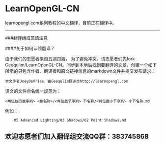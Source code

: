 # LearnOpenGL-CN
learnopengl.com系列教程的中文翻译，目前正在翻译中。

---
###翻译组成员请注意

####关于如何认领翻译？

由于我们的志愿者来自五湖四海，
为了避免冲突。请志愿者们先fork Geequlim/LearnOpenGL-CN。同步到本地后找到要翻译的文章，创建一个如下所示的只包含作者、翻译者和原文链接信息的markdown文件并提交发布请求：
    
    本文作者JoeyDeVries，由Geequlim翻译自http://learnopengl.com

译文的文件命名统一规范为：

    <两位数的章序列> <章名称>/<两位数节序列> 节名称/<两位数小节序列> 小节名称.md
    
例如：

        05 Advanced Lighting/03 Shadows/02 Point Shadows.md
        
欢迎志愿者们加入翻译组交流QQ群：383745868
---